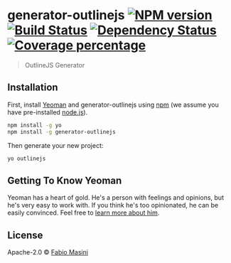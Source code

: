 # generator-outlinejs [![NPM version][npm-image]][npm-url] [![Build Status][travis-image]][travis-url] [![Dependency Status][daviddm-image]][daviddm-url] [![Coverage percentage][coveralls-image]][coveralls-url]
> OutlineJS Generator

## Installation

First, install [Yeoman](http://yeoman.io) and generator-outlinejs using [npm](https://www.npmjs.com/) (we assume you have pre-installed [node.js](https://nodejs.org/)).

```bash
npm install -g yo
npm install -g generator-outlinejs
```

Then generate your new project:

```bash
yo outlinejs
```

## Getting To Know Yeoman

Yeoman has a heart of gold. He&#39;s a person with feelings and opinions, but he&#39;s very easy to work with. If you think he&#39;s too opinionated, he can be easily convinced. Feel free to [learn more about him](http://yeoman.io/).

## License

Apache-2.0 © [Fabio Masini](http://www.rapidosoft.it/)


[npm-image]: https://badge.fury.io/js/generator-outlinejs.svg
[npm-url]: https://npmjs.org/package/generator-outlinejs
[travis-image]: https://travis-ci.org/faxioman/generator-outlinejs.svg?branch=master
[travis-url]: https://travis-ci.org/faxioman/generator-outlinejs
[daviddm-image]: https://david-dm.org/faxioman/generator-outlinejs.svg?theme=shields.io
[daviddm-url]: https://david-dm.org/faxioman/generator-outlinejs
[coveralls-image]: https://coveralls.io/repos/faxioman/generator-outlinejs/badge.svg
[coveralls-url]: https://coveralls.io/r/faxioman/generator-outlinejs
